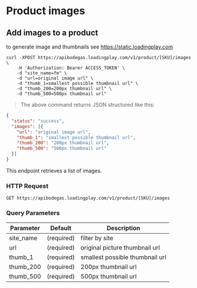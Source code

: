 # Product images

## Add images to a product

to generate image and thumbnails see https://static.loadingplay.com

```shell
curl -XPOST https://apibodegas.loadingplay.com/v1/product/[SKU]/images \
    -H 'Authorization: Bearer ACCESS_TOKEN' \
    -d "site_name=fm" \
    -d "url=original image url" \
    -d "thumb_1=smallest possible thumbnail url" \
    -d "thumb_200=200px thumbnail url" \
    -d "thumb_500=500px thumbnail url"
```

> The above command returns JSON structured like this:

```json
{
  "status": "success",
  "images": [{
    "url": "original image url",
    "thumb_1": "smallest possible thumbnail url",
    "thumb_200": "200px thumbnail url",
    "thumb_500": "500px thumbnail url"
  }]
}
```

This endpoint retrieves a list of images.

### HTTP Request

`GET https://apibodegas.loadingplay.com/v1/product/[SKU]/images`

### Query Parameters

| Parameter | Default    | Description                     |
| --------- | ---------- | ------------------------------- |
| site_name | (required) | filter by site                  |
| url       | (required) | original picture thumbnail url  |
| thumb_1   | (required) | smallest possible thumbnail url |
| thumb_200 | (required) | 200px thumbnail url             |
| thumb_500 | (required) | 500px thumbnail url             |
